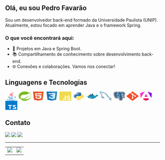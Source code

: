 ## Olá, eu sou Pedro Favarão

Sou um desenvolvedor back-end formado da Universidade Paulista (UNIP). Atualmente, estou focado em aprender Java e o framework Spring.

### O que você encontrará aqui:

- 🚀 Projetos em Java e Spring Boot.
- 📚 Compartilhamento de conhecimento sobre desenvolvimento back-end.
- 🌐 Conexões e colaborações. Vamos nos conectar!

## Linguagens e Tecnologias

<div style="display: inline-block">
    <a href="https://www.java.com/" title="Java"><img align="center" alt="Java" height="30" width="40" src="https://raw.githubusercontent.com/devicons/devicon/master/icons/java/java-original.svg"></a>
    <a href="https://spring.io/projects/spring-boot" title="Spring Boot"><img align="center" alt="Spring Boot" height="30" width="40" src="https://raw.githubusercontent.com/devicons/devicon/master/icons/spring/spring-original.svg"></a>
    <a href="https://developer.mozilla.org/en-US/docs/Web/HTML" title="HTML"><img align="center" alt="HTML5" height="30" width="40" src="https://raw.githubusercontent.com/devicons/devicon/master/icons/html5/html5-original.svg"></a>
    <a href="https://developer.mozilla.org/en-US/docs/Web/CSS" title="CSS"><img align="center" alt="CSS3" height="30" width="40" src="https://raw.githubusercontent.com/devicons/devicon/master/icons/css3/css3-original.svg"></a>
    <a href="https://developer.mozilla.org/en-US/docs/Web/JavaScript" title="JavaScript"><img align="center" alt="JavaScript" height="30" width="40" src="https://raw.githubusercontent.com/devicons/devicon/master/icons/javascript/javascript-plain.svg"></a>
    <a href="https://www.python.org/" title="Python"><img align="center" alt="Python" height="30" width="40" src="https://raw.githubusercontent.com/devicons/devicon/master/icons/python/python-original.svg"></a>
    <a href="https://www.docker.com/" title="Docker"><img align="center" alt="Docker" height="30" width="40" src="https://raw.githubusercontent.com/devicons/devicon/master/icons/docker/docker-original.svg"></a>
    <a href="https://www.mysql.com/" title="MySQL"><img align="center" alt="MySQL" height="30" width="40" src="https://raw.githubusercontent.com/devicons/devicon/master/icons/mysql/mysql-original.svg"></a>
    <a href="https://www.postgresql.org/" title="PostgreSQL"><img align="center" alt="PostgreSQL" height="30" width="40" src="https://raw.githubusercontent.com/devicons/devicon/master/icons/postgresql/postgresql-original.svg"></a>
    <a href="https://git-scm.com/" title="Git"><img align="center" alt="Git" height="30" width="40" src="https://raw.githubusercontent.com/devicons/devicon/master/icons/git/git-original.svg"></a>
    <a href="https://angular.io/" title="Angular"><img align="center" alt="Angular" height="30" width="40" src="https://raw.githubusercontent.com/devicons/devicon/master/icons/angular/angular-original.svg"></a>
    <a href="https://www.typescriptlang.org/" title="TypeScript"><img align="center" alt="TypeScript" height="30" width="40" src="https://raw.githubusercontent.com/devicons/devicon/master/icons/typescript/typescript-original.svg"></a>

</div>

## Contato

<div>
    <a href="https://www.linkedin.com/in/pedrofavarao/" target="_blank"><img src="https://img.shields.io/badge/-LinkedIn-%230077B5?style=for-the-badge&logo=linkedin&logoColor=white" target="_blank"></a>
    <a href="mailto:pedrofavarao@gmail.com"><img src="https://img.shields.io/badge/-Gmail-%23333?style=for-the-badge&logo=gmail&logoColor=white" target="_blank"></a>
    <a href="https://www.instagram.com/pedrofavarao_/" target="_blank"><img src="https://img.shields.io/badge/-Instagram-%23E4405F?style=for-the-badge&logo=instagram&logoColor=white" target="_blank"></a>
</div>

---

<table align="center">
  <row>
    <td>
      <img height='180rem' src="https://github-readme-stats.vercel.app/api/top-langs/?username=pedrofavarao&layout=compact&langs_count=7&theme=react">
    </td>
    <td>
      <img height='180rem' src="https://github-readme-stats.vercel.app/api?username=pedrofavarao&show_icons=true&theme=react&include_all_commits=true&count_private=true">
    </td>
  </row>
</table>

